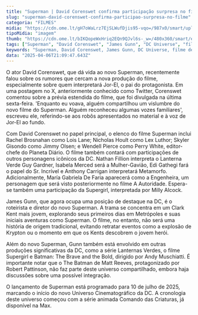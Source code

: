 ```yaml
---
title: "Superman | David Corenswet confirma participação surpresa no filme"
slug: "superman-david-corenswet-confirma-participao-surpresa-no-filme"
categoria: "FILMES"
midia: "https://cdn.ome.lt/gH7oWaLrz7EjSLWufDjis95-vqo=/987x0/smart/uploads/conteudo/fotos/superman_wkK7L3q.jpg"
tipoMidia: "imagem"
thumb: "https://cdn.ome.lt/bIKQopeWxHriq2EQn9QJvl6s-_w=/480x360/smart/extras/conteudos/superman_HLNG8Bm.jpg"
tags: ["Superman", "David Corenswet", "James Gunn", "DC Universe", "filme de super-heróis", "elenco de Superman", "estreia de filme", "Universo Cinematográfico da DC"]
keywords: "Superman, David Corenswet, James Gunn, DC Universe, filme de super-heróis, elenco de Superman, estreia de filme, Universo Cinematográfico da DC"
data: "2025-04-06T21:09:47.643Z"
---
```


O ator David Corenswet, que dá vida ao novo Superman, recentemente falou sobre os rumores que cercam a nova produção do filme, especialmente sobre quem interpretará Jor-El, o pai do protagonista. Em uma postagem no X, anteriormente conhecido como Twitter, Corenswet comentou sobre a prévia estendida do filme, que foi divulgada na última sexta-feira. 'Enquanto eu voava, alguém compartilhou um vislumbre do novo filme do Superman. Alguém reconheceu algumas vozes familiares', escreveu ele, referindo-se aos robôs apresentados no material e à voz de Jor-El ao fundo.

Com David Corenswet no papel principal, o elenco do filme Superman inclui Rachel Brosnahan como Lois Lane; Nicholas Hoult como Lex Luthor; Skyler Gisondo como Jimmy Olsen; e Wendell Pierce como Perry White, editor-chefe do Planeta Diário. O filme também contará com participações de outros personagens icônicos da DC. Nathan Fillion interpreta o Lanterna Verde Guy Gardner, Isabela Merced será a Mulher-Gavião, Edi Gathegi fará o papel do Sr. Incrível e Anthony Carrigan interpretará Metamorfo. Adicionalmente, María Gabriela De Faria aparecerá como a Engenheira, um personagem que será visto posteriormente no filme A Autoridade. Espera-se também uma participação da Supergirl, interpretada por Milly Alcock.

James Gunn, que agora ocupa uma posição de destaque na DC, é o roteirista e diretor do novo Superman. A trama se concentra em um Clark Kent mais jovem, explorando seus primeiros dias em Metrópoles e suas iniciais aventuras como Superman. O filme, no entanto, não será uma história de origem tradicional, evitando retratar eventos como a explosão de Krypton ou o momento em que os Kents descobrem o jovem herói.

Além do novo Superman, Gunn também está envolvido em outras produções significativas da DC, como a série Lanternas Verdes, o filme Supergirl e Batman: The Brave and the Bold, dirigido por Andy Muschiatti. É importante notar que o The Batman de Matt Reeves, protagonizado por Robert Pattinson, não faz parte deste universo compartilhado, embora haja discussões sobre uma possível integração.

O lançamento de Superman está programado para 10 de julho de 2025, marcando o início do novo Universo Cinematográfico da DC. A cronologia deste universo começou com a série animada Comando das Criaturas, já disponível na Max.